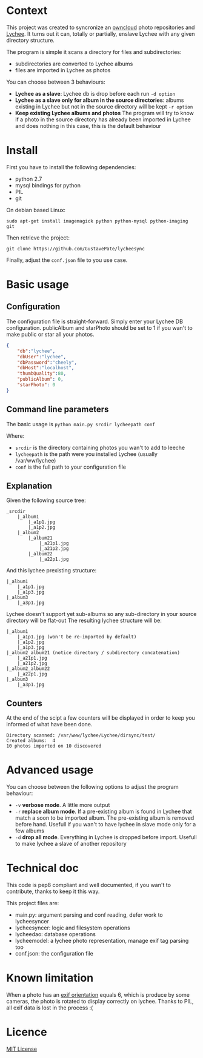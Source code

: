 # Context

This project was created to syncronize an [owncloud](http://owncloud.org/) photo repositories and [Lychee](http://lychee.electerious.com/).
It turns out it can, totally or partially, enslave Lychee with any given directory structure.

The program is simple it scans a directory for files and subdirectories:
- subdirectories are converted to Lychee albums
- files are imported in Lychee as photos

You can choose between 3 behaviours:
- **Lychee as a slave**: Lychee db is drop before each run `-d option`
- **Lychee as a slave only for album in the source directories**: albums existing in
  Lychee but not in the source directory will be kept `-r option`
- **Keep existing Lychee albums and photos** The program will try to know if a photo in the
  source directory has already been imported in Lychee and does nothing in this case, this is the default behaviour

# Install

First you have to install the following dependencies:
- python 2.7
- mysql bindings for python
- PIL
- git

On debian based Linux:

`sudo apt-get install imagemagick python python-mysql python-imaging git`


Then retrieve the project:

`git clone https://github.com/GustavePate/lycheesync`

Finally, adjust the `conf.json` file to you use case.

# Basic usage

## Configuration

The configuration file is straight-forward.
Simply enter your Lychee DB configuration.
publicAlbum and starPhoto should be set to 1 if you wan't to make public or star all your photos.


```json
{
    "db":"lychee",
    "dbUser":"lychee",
    "dbPassword":"cheely",
    "dbHost":"localhost",
    "thumbQuality":80,
    "publicAlbum": 0,
    "starPhoto": 0
}
```

## Command line parameters



The basic usage is `python main.py srcdir lycheepath conf`

Where:
- `srcdir` is the directory containing photos you wan't to add to leeche
- `lycheepath` is the path were you installed Lychee (usually /var/ww/lychee)
- `conf` is the full path to your configuration file

## Explanation


Given the following source tree:

```text
_srcdir
    |_album1
        |_a1p1.jpg
        |_a1p2.jpg
    |_album2
        |_album21
            |_a21p1.jpg
            |_a21p2.jpg
        |_album22
            |_a22p1.jpg
```

And this lychee prexisting structure:

```text
|_album1
    |_a1p1.jpg
    |_a1p3.jpg
|_album3
    |_a3p1.jpg
```

Lychee doesn't support yet sub-albums so any sub-directory in your source directory will be flat-out
The resulting lychee structure will be:


```text
|_album1
    |_a1p1.jpg (won't be re-imported by default)
    |_a1p2.jpg
    |_a1p3.jpg
|_album2_album21 (notice directory / subdirectory concatenation)
    |_a21p1.jpg
    |_a21p2.jpg
|_album2_album22
    |_a22p1.jpg
|_album3
    |_a3p1.jpg
```


## Counters

At the end of the scipt a few counters will be displayed in order to keep you informed of what have been done.

```text
Directory scanned: /var/www/lychee/Lychee/dirsync/test/
Created albums:  4
10 photos imported on 10 discovered
```

#  Advanced usage

You can choose between the following options to adjust the program behaviour:

- `-v` **verbose mode**. A little more output
- `-r` **replace album mode**. If a pre-existing album is found in Lychee that match a soon to
  be imported album. The pre-existing album is removed before hand. Usefull if you wan't to have lychee in slave mode only for a few albums
- `-d` **drop all mode**. Everything in Lychee is dropped before import. Usefull to make lychee
  a slave of another repository


# Technical doc

This code is pep8 compliant and well documented, if you wan't to contribute, thanks to
keep it this way.

This project files are:
* main.py: argument parsing and conf reading, defer work to lycheesyncer
* lycheesyncer: logic and filesystem operations
* lycheedao: database operations
* lycheemodel: a lychee photo representation, manage exif tag parsing too
* conf.json: the configuration file

# Known limitation

When a photo has an [exif orientation](http://sylvana.net/jpegcrop/exif_orientation.html) equals 6, which is produce by some cameras, the photo is rotated to display correctly on lychee.
Thanks to PIL, all exif data is lost in the process :(


# Licence

[MIT License](./LICENSE)
